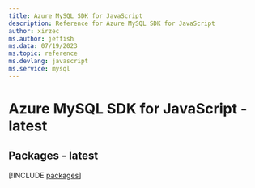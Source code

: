 ```yaml
---
title: Azure MySQL SDK for JavaScript
description: Reference for Azure MySQL SDK for JavaScript
author: xirzec
ms.author: jeffish
ms.data: 07/19/2023
ms.topic: reference
ms.devlang: javascript
ms.service: mysql
---
```

# Azure MySQL SDK for JavaScript - latest
## Packages - latest
[!INCLUDE [packages](mysql-index.md)]